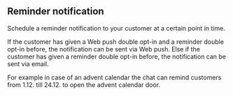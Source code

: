 ## Reminder notification

Schedule a reminder notification to your customer at a certain point in time.

If the customer has given a Web push double opt-in and a reminder double opt-in before, the notification can be sent via Web push. Else if the customer has given a reminder double opt-in before, the notification can be sent via email.

For example in case of an advent calendar the chat can remind customers from 1.12. till 24.12. to open the advent calendar door.
